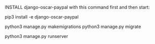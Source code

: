 INSTALL django-oscar-paypal with this command first and then start:

pip3 install -e django-oscar-paypal

python3 manage.py makemigrations
python3 manage.py migrate

python3 manage.py runserver
